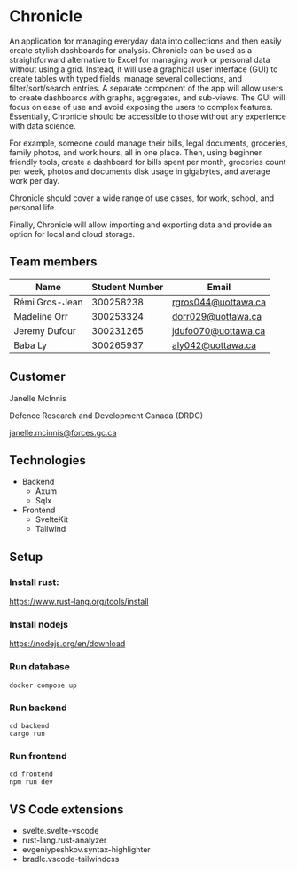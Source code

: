 # Chronicle

An application for managing everyday data into collections and then easily create stylish dashboards for analysis. Chronicle can be used as a straightforward alternative to Excel for managing work or personal data without using a grid. Instead, it will use a graphical user interface (GUI) to create tables with typed fields, manage several collections, and filter/sort/search entries. A separate component of the app will allow users to create dashboards with graphs, aggregates, and sub-views. The GUI will focus on ease of use and avoid exposing the users to complex features. Essentially, Chronicle should be accessible to those without any experience with data science.

For example, someone could manage their bills, legal documents, groceries, family photos, and work hours, all in one place. Then, using beginner friendly tools, create a dashboard for bills spent per month, groceries count per week, photos and documents disk usage in gigabytes, and average work per day.

Chronicle should cover a wide range of use cases, for work, school, and personal life.

Finally, Chronicle will allow importing and exporting data and provide an option for local and cloud storage.

## Team members

| Name           | Student Number | Email               |
| -------------- | -------------- | ------------------- |
| Rémi Gros-Jean | 300258238      | rgros044@uottawa.ca |
| Madeline Orr   | 300253324      | dorr029@uottawa.ca  |
| Jeremy Dufour  | 300231265      | jdufo070@uottawa.ca |
| Baba Ly        | 300265937      | aly042@uottawa.ca   |

## Customer

Janelle McInnis

Defence Research and Development Canada (DRDC)

janelle.mcinnis@forces.gc.ca

## Technologies

- Backend
  - Axum
  - Sqlx
- Frontend
  - SvelteKit
  - Tailwind


## Setup

### Install rust:

https://www.rust-lang.org/tools/install


### Install nodejs

https://nodejs.org/en/download

### Run database

```
docker compose up
```

### Run backend

```
cd backend
cargo run
```

### Run frontend

```
cd frontend
npm run dev
```

## VS Code extensions

- svelte.svelte-vscode
- rust-lang.rust-analyzer
- evgeniypeshkov.syntax-highlighter
- bradlc.vscode-tailwindcss

